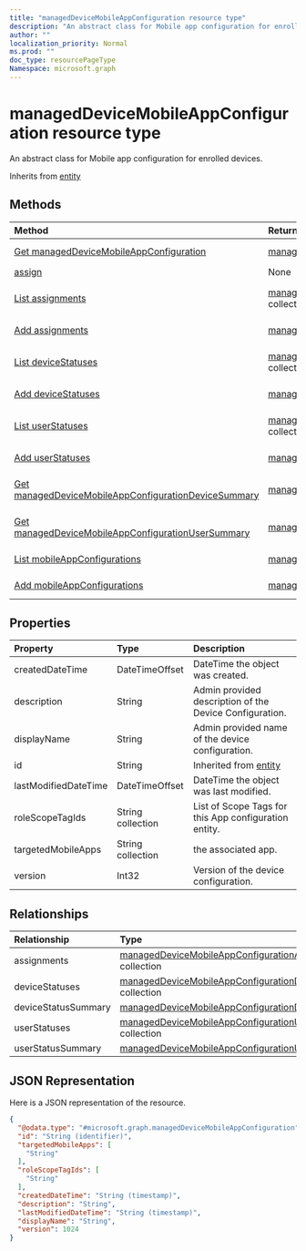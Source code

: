 ```yaml
---
title: "managedDeviceMobileAppConfiguration resource type"
description: "An abstract class for Mobile app configuration for enrolled devices."
author: ""
localization_priority: Normal
ms.prod: ""
doc_type: resourcePageType
Namespace: microsoft.graph
---
```



# managedDeviceMobileAppConfiguration resource type

An abstract class for Mobile app configuration for enrolled devices.


Inherits from [entity](../resources/entity.md)

## Methods
|Method|Return Type|Description|
|:---|:---|:---|
|[Get managedDeviceMobileAppConfiguration](../api/intune-apps-manageddevicemobileappconfiguration-get.md)|[managedDeviceMobileAppConfiguration](../resources/intune-apps-managedDeviceMobileAppConfiguration.md)|Read properties and relationships of the [managedDeviceMobileAppConfiguration](../resources/manageddevicemobileappconfiguration.md) object.|
|[assign](../api/intune-apps-manageddevicemobileappconfiguration-assign.md)|None||
|[List assignments](../api/intune-apps-manageddevicemobileappconfiguration-list-assignments.md)|[managedDeviceMobileAppConfigurationAssignment](../resources/intune-apps-managedDeviceMobileAppConfigurationAssignment.md) collection|Get the managedDeviceMobileAppConfigurationAssignments from the assignments navigation property.|
|[Add assignments](../api/intune-apps-manageddevicemobileappconfiguration-post-assignments.md)|[managedDeviceMobileAppConfigurationAssignment](../resources/intune-apps-managedDeviceMobileAppConfigurationAssignment.md)|Add assignments by posting to the assignments collection.|
|[List deviceStatuses](../api/intune-apps-manageddevicemobileappconfiguration-list-devicestatuses.md)|[managedDeviceMobileAppConfigurationDeviceStatus](../resources/intune-apps-managedDeviceMobileAppConfigurationDeviceStatus.md) collection|Get the managedDeviceMobileAppConfigurationDeviceStatuses from the deviceStatuses navigation property.|
|[Add deviceStatuses](../api/intune-apps-manageddevicemobileappconfiguration-post-devicestatuses.md)|[managedDeviceMobileAppConfigurationDeviceStatus](../resources/intune-apps-managedDeviceMobileAppConfigurationDeviceStatus.md)|Add deviceStatuses by posting to the deviceStatuses collection.|
|[List userStatuses](../api/intune-apps-manageddevicemobileappconfiguration-list-userstatuses.md)|[managedDeviceMobileAppConfigurationUserStatus](../resources/intune-apps-managedDeviceMobileAppConfigurationUserStatus.md) collection|Get the managedDeviceMobileAppConfigurationUserStatuses from the userStatuses navigation property.|
|[Add userStatuses](../api/intune-apps-manageddevicemobileappconfiguration-post-userstatuses.md)|[managedDeviceMobileAppConfigurationUserStatus](../resources/intune-apps-managedDeviceMobileAppConfigurationUserStatus.md)|Add userStatuses by posting to the userStatuses collection.|
|[Get managedDeviceMobileAppConfigurationDeviceSummary](../api/intune-apps-manageddevicemobileappconfigurationdevicesummary-get.md)|[managedDeviceMobileAppConfigurationDeviceSummary](../resources/intune-apps-managedDeviceMobileAppConfigurationDeviceSummary.md)|Read properties and relationships of the [managedDeviceMobileAppConfigurationDeviceSummary](../resources/manageddevicemobileappconfigurationdevicesummary.md) object.|
|[Get managedDeviceMobileAppConfigurationUserSummary](../api/intune-apps-manageddevicemobileappconfigurationusersummary-get.md)|[managedDeviceMobileAppConfigurationUserSummary](../resources/intune-apps-managedDeviceMobileAppConfigurationUserSummary.md)|Read properties and relationships of the [managedDeviceMobileAppConfigurationUserSummary](../resources/manageddevicemobileappconfigurationusersummary.md) object.|
|[List mobileAppConfigurations](../api/intune-apps-deviceappmanagement-list-mobileappconfigurations.md)|[managedDeviceMobileAppConfiguration](../resources/intune-apps-managedDeviceMobileAppConfiguration.md) collection|Get the managedDeviceMobileAppConfigurations from the mobileAppConfigurations navigation property.|
|[Add mobileAppConfigurations](../api/intune-apps-deviceappmanagement-post-mobileappconfigurations.md)|[managedDeviceMobileAppConfiguration](../resources/intune-apps-managedDeviceMobileAppConfiguration.md)|Add mobileAppConfigurations by posting to the mobileAppConfigurations collection.|

## Properties
|Property|Type|Description|
|:---|:---|:---|
|createdDateTime|DateTimeOffset|DateTime the object was created.|
|description|String|Admin provided description of the Device Configuration.|
|displayName|String|Admin provided name of the device configuration.|
|id|String| Inherited from [entity](../resources/entity.md)|
|lastModifiedDateTime|DateTimeOffset|DateTime the object was last modified.|
|roleScopeTagIds|String collection|List of Scope Tags for this App configuration entity.|
|targetedMobileApps|String collection|the associated app.|
|version|Int32|Version of the device configuration.|

## Relationships
|Relationship|Type|Description|
|:---|:---|:---|
|assignments|[managedDeviceMobileAppConfigurationAssignment](../resources/intune-apps-managedDeviceMobileAppConfigurationAssignment.md) collection|The list of group assignemenets for app configration.|
|deviceStatuses|[managedDeviceMobileAppConfigurationDeviceStatus](../resources/intune-apps-managedDeviceMobileAppConfigurationDeviceStatus.md) collection|List of ManagedDeviceMobileAppConfigurationDeviceStatus.|
|deviceStatusSummary|[managedDeviceMobileAppConfigurationDeviceSummary](../resources/intune-apps-managedDeviceMobileAppConfigurationDeviceSummary.md)|App configuration device status summary.|
|userStatuses|[managedDeviceMobileAppConfigurationUserStatus](../resources/intune-apps-managedDeviceMobileAppConfigurationUserStatus.md) collection|List of ManagedDeviceMobileAppConfigurationUserStatus.|
|userStatusSummary|[managedDeviceMobileAppConfigurationUserSummary](../resources/intune-apps-managedDeviceMobileAppConfigurationUserSummary.md)|App configuration user status summary.|

## JSON Representation
Here is a JSON representation of the resource.
<!-- {
  "blockType": "resource",
  "keyProperty": "id",
  "@odata.type": "microsoft.graph.managedDeviceMobileAppConfiguration",
  "baseType": "microsoft.graph.entity",
  "openType": false
}
-->
``` json
{
  "@odata.type": "#microsoft.graph.managedDeviceMobileAppConfiguration",
  "id": "String (identifier)",
  "targetedMobileApps": [
    "String"
  ],
  "roleScopeTagIds": [
    "String"
  ],
  "createdDateTime": "String (timestamp)",
  "description": "String",
  "lastModifiedDateTime": "String (timestamp)",
  "displayName": "String",
  "version": 1024
}
```

